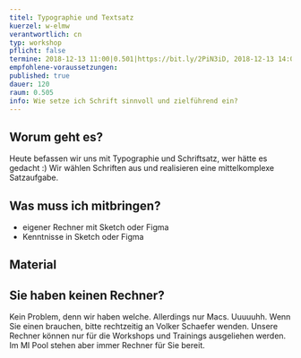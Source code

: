 ```yaml
---
titel: Typographie und Textsatz
kuerzel: w-elmw
verantwortlich: cn
typ: workshop
pflicht: false
termine: 2018-12-13 11:00|0.501|https://bit.ly/2PiN3iD, 2018-12-13 14:00|0.501|https://bit.ly/2RxfzPl, 2018-12-13 16:00|0.501|https://bit.ly/2QvZ8FP
empfohlene-voraussetzungen:
published: true
dauer: 120
raum: 0.505
info: Wie setze ich Schrift sinnvoll und zielführend ein?
---
```


## Worum geht es?
Heute befassen wir uns mit Typographie und Schriftsatz, wer hätte es gedacht :) Wir wählen Schriften aus und realisieren eine mittelkomplexe Satzaufgabe.

## Was muss ich mitbringen?
- eigener Rechner mit Sketch oder Figma
- Kenntnisse in Sketch oder Figma

## Material



## Sie haben keinen Rechner?
Kein Problem, denn wir haben welche. Allerdings nur Macs. Uuuuuhh. Wenn Sie einen brauchen, bitte rechtzeitig an Volker Schaefer wenden. Unsere Rechner können nur für die Workshops und Trainings ausgeliehen werden. Im MI Pool stehen aber immer Rechner für Sie bereit.


